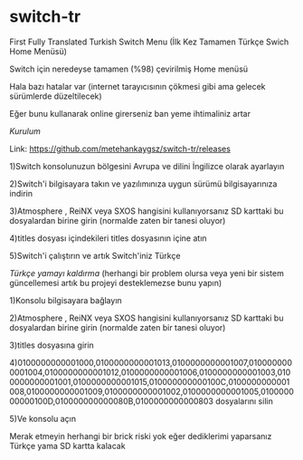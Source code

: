 # switch-tr
First Fully Translated Turkish Switch Menu (İlk Kez Tamamen Türkçe Swich Home Menüsü)




Switch için neredeyse tamamen (%98) çevirilmiş Home menüsü


Hala bazı hatalar var (internet tarayıcısının çökmesi gibi ama gelecek sürümlerde düzeltilecek)


Eğer bunu kullanarak online girerseniz ban yeme ihtimaliniz artar


*Kurulum*


Link: https://github.com/metehankaygsz/switch-tr/releases

1)Switch konsolunuzun bölgesini Avrupa ve dilini İngilizce olarak ayarlayın


2)Switch'i bilgisayara takın ve yazılımınıza uygun sürümü bilgisayarınıza indirin



3)Atmosphere , ReiNX veya SXOS hangisini kullanıyorsanız SD karttaki bu dosyalardan birine girin (normalde zaten bir tanesi oluyor)



4)titles dosyası içindekileri titles dosyasının içine atın



5)Switch'i çalıştırın ve artık Switch'iniz Türkçe




*Türkçe yamayı kaldırma* (herhangi bir problem olursa veya yeni bir sistem güncellemesi artık bu projeyi desteklemezse bunu yapın)



1)Konsolu bilgisayara bağlayın



2)Atmosphere , ReiNX veya SXOS hangisini kullanıyorsanız SD karttaki bu dosyalardan birine girin (normalde zaten bir tanesi oluyor)



3)titles dosyasına girin


4)0100000000001000,0100000000001013,0100000000001007,0100000000001004,0100000000001012,0100000000001006,0100000000001003,0100000000001001,0100000000001015,010000000000100C,0100000000001008,0100000000001009,0100000000001002,0100000000001005,010000000000100D,010000000000080B,0100000000000803 dosyalarını silin



5)Ve konsolu açın





Merak etmeyin herhangi bir brick riski yok eğer dediklerimi yaparsanız Türkçe yama SD kartta kalacak
